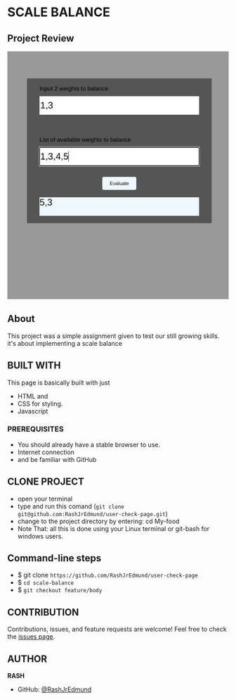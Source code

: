 # SCALE BALANCE

## Project Review
![home page](assets/images/overview.png)

## About
This project was a simple assignment given to test our still growing skills. it's about implementing a scale balance

## BUILT WITH
This page is basically built with just
* HTML and
* CSS for styling.
* Javascript

### PREREQUISITES
* You should already have a stable browser to use.
* Internet connection
* and be familiar with GitHub

## CLONE PROJECT
* open your terminal
* type and run this comand (`git clone git@github.com:RashJrEdmund/user-check-page.git`)
* change to the project directory by entering: cd My-food
* Note That: all this is done using your Linux terminal or git-bash for windows users.

## Command-line steps

- $ git clone `https://github.com/RashJrEdmund/user-check-page`
- $ `cd scale-balance`
- $ `git checkout feature/body`

## CONTRIBUTION
Contributions, issues, and feature requests are welcome!
Feel free to check the [issues page](`https://github.com/RashJrEdmund/user-check-page/issues`).

## AUTHOR
**RASH**
- GitHub: [@RashJrEdmund](https://github.com/RashJrEdmund)